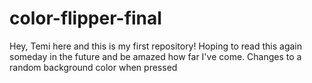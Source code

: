# color-flipper-final
 Hey, Temi here and this is my first repository!
 Hoping to read this again someday in the future and be amazed how far I've come.
 Changes to a random background color when pressed
